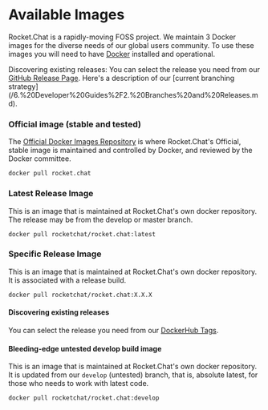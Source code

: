 # Available Images

Rocket.Chat is a rapidly-moving FOSS project. We maintain 3 Docker images for the diverse needs of our global users community. To use these images you will need to have [Docker](https://docs.docker.com/engine/installation/) installed and operational.

Discovering existing releases: You can select the release you need from our [GitHub Release Page](https://github.com/RocketChat/Rocket.Chat/releases). Here's a description of our [current branching strategy] (/6.%20Developer%20Guides%2F2.%20Branches%20and%20Releases.md).

### Official image (stable and tested)
The [Official Docker Images Repository](https://docs.docker.com/docker-hub/official_repos/) is where Rocket.Chat's Official, stable image is maintained and controlled by Docker, and reviewed by the Docker committee.

```
docker pull rocket.chat
```

### Latest Release Image
This is an image that is maintained at Rocket.Chat's own docker repository. The release may be from the develop or master branch.

```
docker pull rocketchat/rocket.chat:latest
```

### Specific Release Image
This is an image that is maintained at Rocket.Chat's own docker repository. It is associated with a release build.

```
docker pull rocketchat/rocket.chat:X.X.X
```

#### Discovering existing releases

You can select the release you need from our [DockerHub Tags](https://hub.docker.com/r/rocketchat/rocket.chat/tags/).

#### Bleeding-edge untested develop build image

This is an image that is maintained at Rocket.Chat's own docker repository. It is updated from our `develop` (untested) branch, that is, absolute latest, for those who needs to work with latest code.

```
docker pull rocketchat/rocket.chat:develop
```
